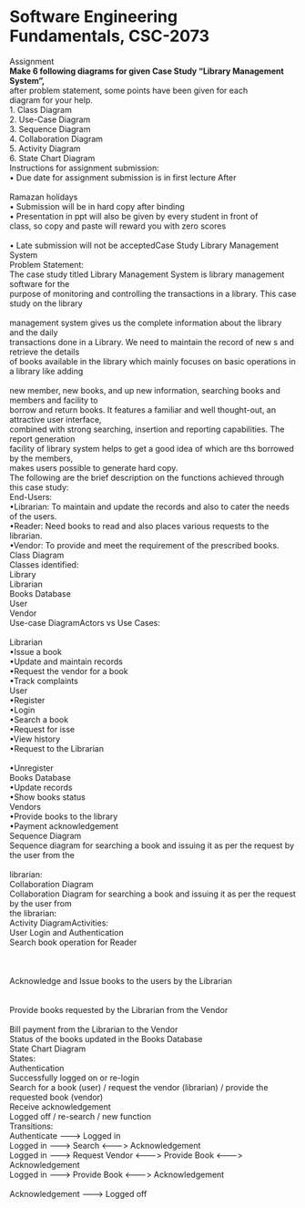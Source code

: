 <h1>Software Engineering Fundamentals, CSC-2073</h1>
Assignment  <br>
<b>Make 6 following diagrams for given Case Study “Library Management System”, </b> <br>
  after problem statement, some points have been given for each
  <br>
diagram for your help.<br>
1. Class Diagram<br>
2. Use-Case Diagram<br>
3. Sequence Diagram<br>
4. Collaboration Diagram<br>
5. Activity Diagram<br>
6. State Chart Diagram<br>
Instructions for assignment submission:<br>
• Due date for assignment submission is in first lecture After<br><br>
Ramazan holidays<br>
• Submission will be in hard copy after binding<br>
• Presentation in ppt will also be given by every student in front of<br>
class, so copy and paste will reward you with zero scores<br><br>
• Late submission will not be acceptedCase Study
Library Management System<br>
Problem Statement:<br>
The case study titled Library Management System is library management software for the<br>
purpose of monitoring and controlling the transactions in a library. This case study on the library<br><br>
management system gives us the complete information about the library and the daily<br>
transactions done in a Library. We need to maintain the record of new s and retrieve the details<br>
of books available in the library which mainly focuses on basic operations in a library like adding<br><br>
new member, new books, and up new information, searching books and members and facility to<br>
borrow and return books. It features a familiar and well thought-out, an attractive user interface,<br>
combined with strong searching, insertion and reporting capabilities. The report generation<br>
facility of library system helps to get a good idea of which are ths borrowed by the members,<br>
makes users possible to generate hard copy.<br>
The following are the brief description on the functions achieved through this case study:<br>
End-Users:<br>
•Librarian: To maintain and update the records and also to cater the needs of the users.<br>
•Reader: Need books to read and also places various requests to the librarian.<br>
•Vendor: To provide and meet the requirement of the prescribed books.<br>
Class Diagram<br>
Classes identified:<br>
Library<br>
Librarian<br>
Books Database<br>
User<br>
Vendor<br>
Use-case DiagramActors vs Use Cases:<br><br>
Librarian<br>
•Issue a book<br>
•Update and maintain records<br>
•Request the vendor for a book<br>
•Track complaints<br>
User<br>
•Register<br>
•Login<br>
•Search a book<br>
•Request for isse<br>
•View history<br>
•Request to the Librarian<br><br>
•Unregister<br>
Books Database<br>
•Update records<br>
•Show books status<br>
Vendors<br>
•Provide books to the library<br>
•Payment acknowledgement<br>
Sequence Diagram<br>
Sequence diagram for searching a book and issuing it as per the request by the user from the<br><br>
librarian:<br>
Collaboration Diagram<br>
Collaboration Diagram for searching a book and issuing it as per the request by the user from<br>
the librarian:<br>
Activity DiagramActivities:<br>
User Login and Authentication<br>
Search book operation for Reader<br><br><br><br>
Acknowledge and Issue books to the users by the Librarian<br><br><br>
Provide books requested by the Librarian from the Vendor<br><br>
Bill payment from the Librarian to the Vendor<br>
Status of the books updated in the Books Database<br>
State Chart Diagram<br>
States:<br>
Authentication<br>
Successfully logged on or re-login<br>
Search for a book (user) / request the vendor (librarian) / provide the requested book (vendor)<br>
Receive acknowledgement<br>
Logged off / re-search / new function<br>
Transitions:<br>
Authenticate ---> Logged in<br>
Logged in ---> Search <---> Acknowledgement<br>
Logged in ---> Request Vendor <---> Provide Book <---> Acknowledgement<br>
Logged in ---> Provide Book <---> Acknowledgement<br><br>
Acknowledgement ---> Logged off<br>
